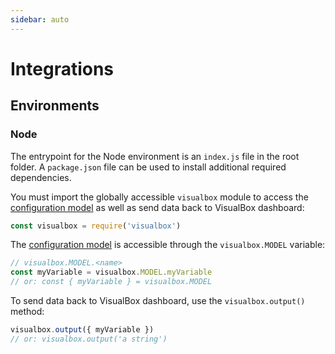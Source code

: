 ```yaml
---
sidebar: auto
---
```


# Integrations

## Environments

### Node

The entrypoint for the Node environment is an `index.js` file in the root folder. A `package.json` file can be used to install additional required dependencies.

You must import the globally accessible `visualbox` module to access the [configuration model](/configmodel/) as well as send data back to VisualBox dashboard:

``` js
const visualbox = require('visualbox')
```

The [configuration model](/configmodel/) is accessible through the `visualbox.MODEL` variable:

``` js
// visualbox.MODEL.<name>
const myVariable = visualbox.MODEL.myVariable
// or: const { myVariable } = visualbox.MODEL
```

To send data back to VisualBox dashboard, use the `visualbox.output()` method:

``` js
visualbox.output({ myVariable })
// or: visualbox.output('a string')
```
